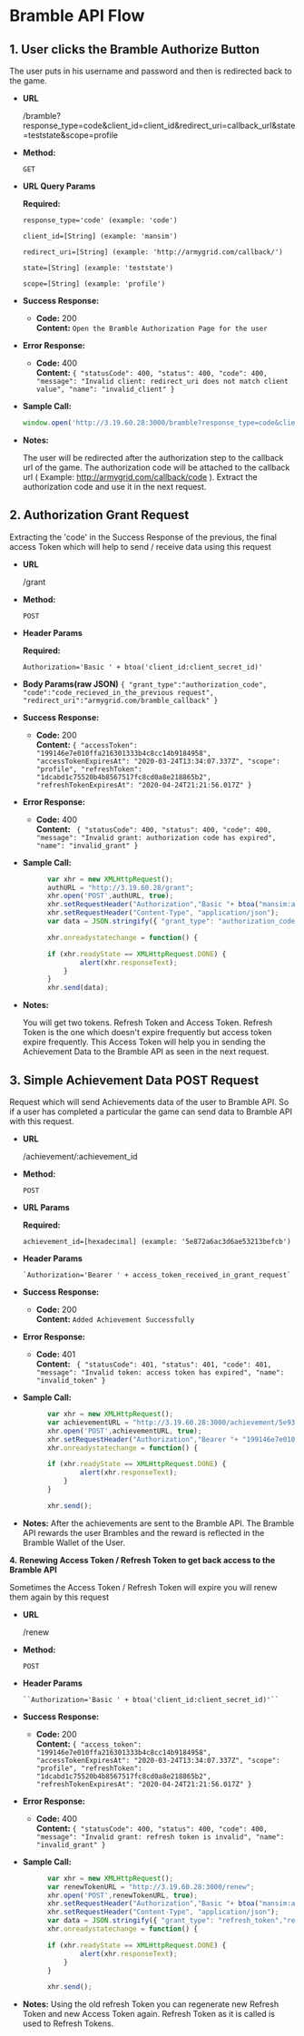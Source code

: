 # Bramble API Flow
**1.**
**User clicks the Bramble Authorize Button**
----
  The user puts in his username and password and then is redirected back to the game. 

* **URL**

    /bramble?response_type=code&client_id=client_id&redirect_uri=callback_url&state=teststate&scope=profile

* **Method:**

  `GET`
  
*  **URL Query Params**

   **Required:**
 
   `response_type='code' (example: 'code')`
  
   `client_id=[String] (example: 'mansim')`
    
   `redirect_uri=[String] (example: 'http://armygrid.com/callback/')`
    
   `state=[String] (example: 'teststate')`
    
   `scope=[String] (example: 'profile')`

* **Success Response:**

  * **Code:** 200 <br />
    **Content:**
     `Open the Bramble Authorization Page for the user`

* **Error Response:**

  * **Code:** 400 <br />
    **Content:** `{
    "statusCode": 400,
    "status": 400,
    "code": 400,
    "message": "Invalid client: redirect_uri does not match client value",
    "name": "invalid_client"
   }`


* **Sample Call:**

  ```javascript
  window.open('http://3.19.60.28:3000/bramble?response_type=code&client_id=mansim&redirect_uri=http://armygrid.com/callback/&state=teststate&scope=profile', '_blank');
  ```
* **Notes:**

  The user will be redirected after the authorization step to the callback url of the game. The authorization code will be attached to the callback url ( Example: http://armygrid.com/callback/code ). Extract the authorization code and use it in the next request.

**2.**
**Authorization Grant Request**
----
  Extracting the 'code' in the Success Response of the previous, the final access Token which will help to send / receive data using this request

* **URL**

  /grant

* **Method:**

  `POST`

* **Header Params**
  
  **Required:**

  `Authorization='Basic ' + btoa('client_id:client_secret_id)'`

* **Body Params(raw JSON)**
    `{
     "grant_type":"authorization_code",
     "code":"code_recieved_in_the_previous request",
     "redirect_uri":"armygrid.com/bramble_callback"
    }`

* **Success Response:**

  * **Code:** 200 <br />
    **Content:** 
      `{
        "accessToken": "199146e7e010ffa216301333b4c8cc14b9184958",
        "accessTokenExpiresAt": "2020-03-24T13:34:07.337Z",
        "scope": "profile",
        "refreshToken": "1dcabd1c75520b4b8567517fc8cd0a8e218865b2",
        "refreshTokenExpiresAt": "2020-04-24T21:21:56.017Z"
       }`

* **Error Response:**

  * **Code:** 400 <br />
    **Content:** `
    {
    "statusCode": 400,
    "status": 400,
    "code": 400,
    "message": "Invalid grant: authorization code has expired",
    "name": "invalid_grant"
    }`

* **Sample Call:**

  ```javascript
        var xhr = new XMLHttpRequest();
        authURL = "http://3.19.60.28/grant";
        xhr.open('POST',authURL, true);
        xhr.setRequestHeader("Authorization","Basic "+ btoa("mansim:armygrid"));
        xhr.setRequestHeader("Content-Type", "application/json"); 
        var data = JSON.stringify({ "grant_type": "authorization_code", "code": "335c162ae937c0ece349fdea6d57ec0e8160100d", "redirect_uri":"armygrid.com/bramble_callback" });

        xhr.onreadystatechange = function() {

        if (xhr.readyState == XMLHttpRequest.DONE) {
                alert(xhr.responseText);
            }
        }
        xhr.send(data);
  ```

* **Notes:**

  You will get two tokens. Refresh Token and Access Token. Refresh Token is the one which doesn't expire frequently but access token expire frequently. This Access Token will help you in sending the Achievement Data to the Bramble API as seen in the next request.

**3.** 
**Simple Achievement Data POST Request**
----

Request which will send Achievements data of the user to Bramble API. So if a user has completed a particular the game can send data to Bramble API with this request.

* **URL**

    /achievement/:achievement_id

* **Method:**

  `POST`
  
*  **URL Params**

   **Required:**

      `achievement_id=[hexadecimal] (example: '5e872a6ac3d6ae53213befcb')`  

* **Header Params**

      `Authorization='Bearer ' + access_token_received_in_grant_request`

* **Success Response:**

  * **Code:** 200 <br />
    **Content:** `Added Achievement Successfully`

* **Error Response:**

  * **Code:** 401 <br />
    **Content:** ` {
    "statusCode": 401,
    "status": 401,
    "code": 401,
    "message": "Invalid token: access token has expired",
    "name": "invalid_token"
    }`

* **Sample Call:**

  ```javascript
        var xhr = new XMLHttpRequest();
        var achievementURL = "http://3.19.60.28:3000/achievement/5e932605643f8ebcc7135483";
        xhr.open('POST',achievementURL, true);
        xhr.setRequestHeader("Authorization","Bearer "+ "199146e7e010ffa216301333b4c8cc14b9184958");
        xhr.onreadystatechange = function() {

        if (xhr.readyState == XMLHttpRequest.DONE) {
                alert(xhr.responseText);
            }
        }

        xhr.send();
  ```

* **Notes:**
  After the achievements are sent to the Bramble API. The Bramble API rewards the user Brambles and the reward is reflected in the Bramble Wallet of the User.

**4.** 
**Renewing Access Token / Refresh Token to get back access to the Bramble API**

Sometimes the Access Token / Refresh Token will expire you will renew them again by this request 

* **URL**

    /renew

* **Method:**

  `POST`
  
* **Header Params**

      ``Authorization='Basic ' + btoa('client_id:client_secret_id)'``

* **Success Response:**

  * **Code:** 200 <br />
    **Content:** `{
        "access_token": "199146e7e010ffa216301333b4c8cc14b9184958",
        "accessTokenExpiresAt": "2020-03-24T13:34:07.337Z",
        "scope": "profile",
        "refreshToken": "1dcabd1c75520b4b8567517fc8cd0a8e218865b2",
        "refreshTokenExpiresAt": "2020-04-24T21:21:56.017Z"
       }`

* **Error Response:**

  * **Code:** 400 <br />
    **Content:** `{
    "statusCode": 400,
    "status": 400,
    "code": 400,
    "message": "Invalid grant: refresh token is invalid",
    "name": "invalid_grant"
    }`

* **Sample Call:**

  ```javascript
        var xhr = new XMLHttpRequest();
        var renewTokenURL = "http://3.19.60.28:3000/renew";
        xhr.open('POST',renewTokenURL, true);
        xhr.setRequestHeader("Authorization","Basic "+ btoa("mansim:armygrid"));
        xhr.setRequestHeader("Content-Type", "application/json"); 
        var data = JSON.stringify({ "grant_type": "refresh_token","refresh_token": "5ce62efd36a7396abe79e8324bb65f5e33804859"});
        xhr.onreadystatechange = function() {

        if (xhr.readyState == XMLHttpRequest.DONE) {
                alert(xhr.responseText);
            }
        }

        xhr.send();
  ```
* **Notes:**
  Using the old refresh Token you can regenerate new Refresh Token and new Access Token again. Refresh Token as it is called is used to Refresh Tokens. 